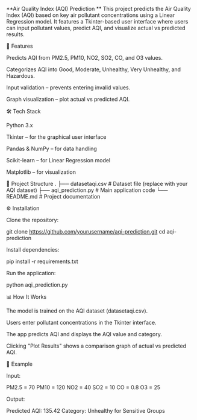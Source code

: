 **Air Quality Index (AQI) Prediction
**
This project predicts the Air Quality Index (AQI) based on key air pollutant concentrations using a Linear Regression model.
It features a Tkinter-based user interface where users can input pollutant values, predict AQI, and visualize actual vs predicted results.

🚀 Features

Predicts AQI from PM2.5, PM10, NO2, SO2, CO, and O3 values.

Categorizes AQI into Good, Moderate, Unhealthy, Very Unhealthy, and Hazardous.

Input validation – prevents entering invalid values.

Graph visualization – plot actual vs predicted AQI.

🛠️ Tech Stack

Python 3.x

Tkinter – for the graphical user interface

Pandas & NumPy – for data handling

Scikit-learn – for Linear Regression model

Matplotlib – for visualization

📂 Project Structure
.
├── datasetaqi.csv       # Dataset file (replace with your AQI dataset)
├── aqi_prediction.py    # Main application code
└── README.md            # Project documentation

⚙️ Installation

Clone the repository:

git clone https://github.com/yourusername/aqi-prediction.git
cd aqi-prediction


Install dependencies:

pip install -r requirements.txt


Run the application:

python aqi_prediction.py

📊 How It Works

The model is trained on the AQI dataset (datasetaqi.csv).

Users enter pollutant concentrations in the Tkinter interface.

The app predicts AQI and displays the AQI value and category.

Clicking "Plot Results" shows a comparison graph of actual vs predicted AQI.


📌 Example

Input:

PM2.5 = 70
PM10  = 120
NO2   = 40
SO2   = 10
CO    = 0.8
O3    = 25


Output:

Predicted AQI: 135.42
Category: Unhealthy for Sensitive Groups
